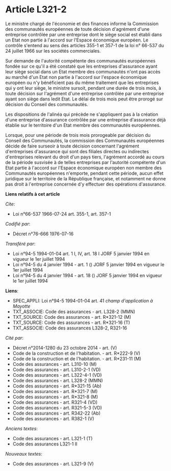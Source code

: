 # Article L321-2

Le ministre chargé de l'économie et des finances informe la Commission des communautés européennes de toute décision
d'agrément d'une entreprise contrôlée par une entreprise dont le siège social est établi dans un Etat non partie à l'accord
sur l'Espace économique européen. Le contrôle s'entend au sens des articles 355-1 et 357-1 de la loi n° 66-537 du 24 juillet
1966 sur les sociétés commerciales.

Sur demande de l'autorité compétente des communautés européennes fondée sur ce qu'il a été constaté que les entreprises
d'assurance ayant leur siège social dans un Etat membre des communautés n'ont pas accès au marché d'un Etat non partie à
l'accord sur l'espace économique européen ou n'y bénéficient pas du même traitement que les entreprises qui y ont leur siège,
le ministre sursoit, pendant une durée de trois mois, à toute décision sur l'agrément d'une entreprise contrôlée par une
entreprise ayant son siège dans ledit Etat. Le délai de trois mois peut être prorogé sur décision du Conseil des communautés.

Les dispositions de l'alinéa qui précède ne s'appliquent pas à la création d'une entreprise d'assurance contrôlée par une
entreprise d'assurance déjà établie sur le territoire d'un Etat membre des communautés européennes.

Lorsque, pour une période de trois mois prorogeable par décision du Conseil des Communautés, la commission des Communautés
européennes décide de faire surseoir à toute décision concernant l'agrément d'entreprises d'assurance qui sont des filiales
directes ou indirectes d'entreprises relevant du droit d'un pays tiers, l'agrément accordé au cours de la période susvisée à
de telles entreprises par l'autorité compétente d'un Etat partie à l'accord sur l'Espace économique européen non membre des
Communautés européennes n'emporte, pendant cette période, aucun effet juridique sur le territoire de la République française,
et notamment ne donne pas droit à l'entreprise concernée d'y effectuer des opérations d'assurance.

**Liens relatifs à cet article**

_Cite_:

  - Loi n°66-537 1966-07-24 art. 355-1, art. 357-1

_Codifié par_:

  - Décret n°76-666 1976-07-16

_Transféré par_:

  - Loi n°94-5 1994-01-04 art. 1 I, IV, art. 18 I JORF 5 janvier 1994 en vigueur le 1er juillet 1994
  - Loi n°94-5 du 4 janvier 1994 - art. 1 () JORF 5 janvier 1994 en vigueur le 1er juillet 1994
  - Loi n°94-5 du 4 janvier 1994 - art. 18 () JORF 5 janvier 1994 en vigueur le 1er juillet 1994

**Liens**:

  - SPEC_APPLI: Loi n°94-5 1994-01-04 art. 41 *champ d'application à Mayotte*
  - TXT_ASSOCIE: Code des assurances - art. L328-2 (MMN)
  - TXT_SOURCE: Code des assurances - art. R*321-12 (M)
  - TXT_SOURCE: Code des assurances - art. R*321-16 (T)
  - TXT_ASSOCIE: Code des assurances L328-2, R321-16

_Cité par_:

  - Décret n°2014-1280 du 23 octobre 2014 - art. (V)
  - Code de la construction et de l'habitation. - art. R*222-9 (V)
  - Code de la construction et de l'habitation. - art. R*231-11 (M)
  - Code des assurances - art. L310-10 (M)
  - Code des assurances - art. L310-2-1 (VD)
  - Code des assurances - art. L322-4-1 (VD)
  - Code des assurances - art. L328-2 (MMN)
  - Code des assurances - art. R*321-15 (Ab)
  - Code des assurances - art. R*321-7 (M)
  - Code des assurances - art. R*321-8 (M)
  - Code des assurances - art. R321-4 (VD)
  - Code des assurances - art. R321-5-3 (VD)
  - Code des assurances - art. R342-22 (Ab)
  - Code des assurances - art. R382-1 (V)

_Anciens textes_:

  - Code des assurances - art. L321-1 (T)
  - Code des assurances L321-1 II

_Nouveaux textes_:

  - Code des assurances - art. L321-9 (V)
